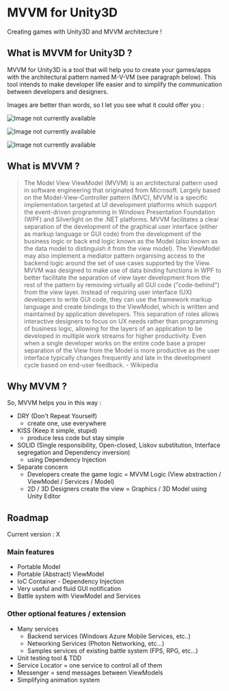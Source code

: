 MVVM for Unity3D
================

Creating games with Unity3D and MVVM architecture !

## What is MVVM for Unity3D ?

MVVM for Unity3D is a tool that will help you to create your games/apps with the architectural pattern named M-V-VM (see paragraph below).
This tool intends to make developer life easier and to simplify the communication between developers and designers.

Images are better than words, so I let you see what it could offer you :

![Image not currently available](url_de_l'image "texte pour le titre, facultatif")

![Image not currently available](url_de_l'image "texte pour le titre, facultatif")

![Image not currently available](url_de_l'image "texte pour le titre, facultatif")

## What is MVVM ?

> The Model View ViewModel (MVVM) is an architectural pattern used in software engineering that originated from Microsoft. Largely based on the Model-View-Controller pattern (MVC), MVVM is a specific implementation targeted at UI development platforms which support the event-driven programming in Windows Presentation Foundation (WPF) and Silverlight on the .NET platforms. MVVM facilitates a clear separation of the development of the graphical user interface (either as markup language or GUI code) from the development of the business logic or back end logic known as the Model (also known as the data model to distinguish it from the view model). The ViewModel may also implement a mediator pattern organising access to the backend logic around the set of use cases supported by the View. MVVM was designed to make use of data binding functions in WPF to better facilitate the separation of view layer development from the rest of the pattern by removing virtually all GUI code ("code-behind") from the view layer. Instead of requiring user interface (UX) developers to write GUI code, they can use the framework markup language and create bindings to the ViewModel, which is written and maintained by application developers. This separation of roles allows interactive designers to focus on UX needs rather than programming of business logic, allowing for the layers of an application to be developed in multiple work streams for higher productivity. Even when a single developer works on the entire code base a proper separation of the View from the Model is more productive as the user interface typically changes frequently and late in the development cycle based on end-user feedback. - Wikipedia

## Why MVVM ?

So, MVVM helps you in this way :

* DRY (Don't Repeat Yourself)
    * create one, use everywhere
* KISS (Keep it simple, stupid)
    * produce less code but stay simple
* SOLID (Single responsibility, Open-closed, Liskov substitution, Interface segregation and Dependency inversion)
    * using Dependency Injection
* Separate concern
    * Developers create the game logic = MVVM Logic (View abstraction / ViewModel / Services / Model)
    * 2D / 3D Designers create the view = Graphics / 3D Model using Unity Editor

## Roadmap

Current version : X

### Main features

* Portable Model
* Portable (Abstract) ViewModel
* IoC Container - Dependency Injection
* Very useful and fluid GUI notification
* Battle system with ViewModel and Services

### Other optional features / extension

* Many services
    * Backend services (Windows Azure Mobile Services, etc..)
    * Networking Services (Photon Networking, etc...)
    * Samples services of existing battle system (FPS, RPG, etc...)
* Unit testing tool & TDD
* Service Locator = one service to control all of them
* Messenger = send messages between ViewModels
* Simplifying animation system